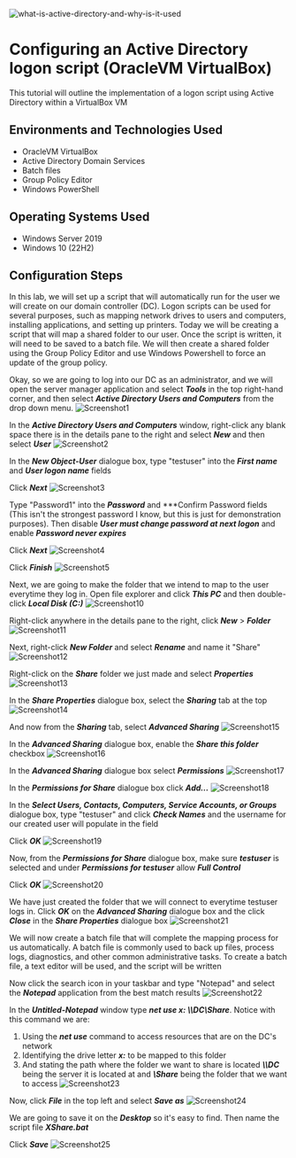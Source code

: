![what-is-active-directory-and-why-is-it-used](https://github.com/Brandon-Baker11/Configuring-an-Active-Directory-logon-script/assets/140644499/1ab31f15-f765-49e3-bdab-8e8704eecb6c)

# Configuring an Active Directory logon script (OracleVM VirtualBox)
This tutorial will outline the implementation of a logon script using Active Directory within a VirtualBox VM

## Environments and Technologies Used
- OracleVM VirtualBox
- Active Directory Domain Services
- Batch files
- Group Policy Editor
- Windows PowerShell

## Operating Systems Used
- Windows Server 2019
- Windows 10 (22H2)

## Configuration Steps
In this lab, we will set up a script that will automatically run for the user we will create on our domain controller (DC). Logon scripts can be used for several purposes, such as mapping network drives to users and computers, installing applications, and setting up printers. Today we will be creating a script that will map a shared folder to our user. Once the script is written, it will need to be saved to a batch file. We will then create a shared folder using the Group Policy Editor and use Windows Powershell to force an update of the group policy.


Okay, so we are going to log into our DC as an administrator, and we will open the server manager application and select ***Tools*** in the top right-hand corner, and then select ***Active Directory Users and Computers*** from the drop down menu.
![Screenshot1](https://github.com/Brandon-Baker11/Configuring-an-Active-Directory-logon-script/assets/140644499/34ef2feb-a39c-445c-9eba-700cccfb655c)


<!--In the ***Active Directory Users and Computers*** window, right-click any blank space there is in the details pane to the right and select ***New*** and then select ***Group***
![Screenshot0](https://github.com/Brandon-Baker11/Configuring-an-Active-Directory-logon-script/assets/140644499/f72f086c-a053-4187-b3c4-3f215aa6679b)


In the ***New Object-Group*** dialogue box, type "Folder Redirect" into the ***Group name*** field

Click ***OK***
![Screenshot01](https://github.com/Brandon-Baker11/Configuring-an-Active-Directory-logon-script/assets/140644499/58244e12-7942-4fac-aec6-041bee14ca5b)-->


In the ***Active Directory Users and Computers*** window, right-click any blank space there is in the details pane to the right and select ***New*** and then select ***User***
![Screenshot2](https://github.com/Brandon-Baker11/Configuring-an-Active-Directory-logon-script/assets/140644499/8b6f7e89-87a2-4e0a-a7d8-1c5172cac459)


In the ***New Object-User*** dialogue box, type "testuser" into the ***First name*** and ***User logon name*** fields

Click ***Next***
![Screenshot3](https://github.com/Brandon-Baker11/Configuring-an-Active-Directory-logon-script/assets/140644499/27827024-dfe7-4078-a002-d07479d0f721)


Type "Password1" into the ***Password*** and ***Confirm Password fields (This isn't the strongest password I know, but this is just for demonstration purposes). Then disable ***User must change password at next logon*** and enable ***Password never expires*** 

Click ***Next***
![Screenshot4](https://github.com/Brandon-Baker11/Configuring-an-Active-Directory-logon-script/assets/140644499/6c082d30-cae2-4e0f-a86b-251c14c29172)


Click ***Finish***
![Screenshot5](https://github.com/Brandon-Baker11/Configuring-an-Active-Directory-logon-script/assets/140644499/e1cefbfe-e931-48f9-ab74-fc5e9cdc61d2)


<!--Now, back on the ***Active Directory Users and Computers*** window, right-click the group we just created, ***Folder Redirect*** and select ***Properties***
![Screenshot6](https://github.com/Brandon-Baker11/Configuring-an-Active-Directory-logon-script/assets/140644499/8c3ec0a6-d362-498b-b377-8c0d9d463c3f)


From the ***Folder Redirect Properties*** dialogue box, select the ***Members*** tab and click ***Add***
![Screenshot7](https://github.com/Brandon-Baker11/Configuring-an-Active-Directory-logon-script/assets/140644499/a4e87993-daf7-4f7c-b84e-e6174ed873cd)


In the ***Select Users, Contacts, Computers, Service Accounts, or Groups*** dialogue box, type "testuser" in the ***Enter the object names to select*** field and click ***Check Names*** and click ***OK***
> The user's username will populate once you click the ***Check Names*** button
![Screenshot8](https://github.com/Brandon-Baker11/Configuring-an-Active-Directory-logon-script/assets/140644499/3de5519a-d83a-4625-b83e-958762559fba)


The user ***testuser*** is now added as a member of the ***Folder Redirect*** group

Click ***OK***
![Screenshot9](https://github.com/Brandon-Baker11/Configuring-an-Active-Directory-logon-script/assets/140644499/e8492b10-beb3-4632-bdad-da6619c6dd71) -->


Next, we are going to make the folder that we intend to map to the user everytime they log in. Open file explorer and click ***This PC*** and then double-click ***Local Disk (C:)***
![Screenshot10](https://github.com/Brandon-Baker11/Configuring-an-Active-Directory-logon-script/assets/140644499/933dd252-968a-4e3e-8649-43f558d0e255)


Right-click anywhere in the details pane to the right, click ***New*** > ***Folder***
![Screenshot11](https://github.com/Brandon-Baker11/Configuring-an-Active-Directory-logon-script/assets/140644499/eca7e236-5a5f-49c8-9cbb-f53ebec6b8c3)


Next, right-click ***New Folder*** and select ***Rename*** and name it "Share"
![Screenshot12](https://github.com/Brandon-Baker11/Configuring-an-Active-Directory-logon-script/assets/140644499/fca69e15-3305-4e5e-a981-c60ac1b0f13e)


Right-click on the ***Share*** folder we just made and select ***Properties***
![Screenshot13](https://github.com/Brandon-Baker11/Configuring-an-Active-Directory-logon-script/assets/140644499/c1b69964-ac19-46f8-aaf0-a0d12e11eb42)


In the ***Share Properties*** dialogue box, select the ***Sharing*** tab at the top
![Screenshot14](https://github.com/Brandon-Baker11/Configuring-an-Active-Directory-logon-script/assets/140644499/8ff769e5-e942-4b03-8dcb-7b783e617030)


And now from the ***Sharing*** tab, select ***Advanced Sharing*** 
![Screenshot15](https://github.com/Brandon-Baker11/Configuring-an-Active-Directory-logon-script/assets/140644499/68fd2e17-02fa-4985-99f2-a223671a0200)


In the ***Advanced Sharing*** dialogue box, enable the ***Share this folder*** checkbox
![Screenshot16](https://github.com/Brandon-Baker11/Configuring-an-Active-Directory-logon-script/assets/140644499/96717e9d-9e24-4732-bc75-829bef2f85a8)


In the ***Advanced Sharing*** dialogue box select ***Permissions***
![Screenshot17](https://github.com/Brandon-Baker11/Configuring-an-Active-Directory-logon-script/assets/140644499/b87df3f8-435f-45c9-9c6b-b80790191659)


In the ***Permissions for Share*** dialogue box click ***Add...***
![Screenshot18](https://github.com/Brandon-Baker11/Configuring-an-Active-Directory-logon-script/assets/140644499/5e50fd26-c535-42d5-9c12-b30bbad4bc51)


In the ***Select Users, Contacts, Computers, Service Accounts, or Groups*** dialogue box, type "testuser" and click ***Check Names*** and the username for our created user will populate in the field

Click ***OK***
![Screenshot19](https://github.com/Brandon-Baker11/Configuring-an-Active-Directory-logon-script/assets/140644499/7feabb2c-b5aa-49a0-a0e7-20a03fd3b086)


Now, from the ***Permissions for Share*** dialogue box, make sure ***testuser*** is selected and under ***Permissions for testuser*** allow ***Full Control***

Click ***OK***
![Screenshot20](https://github.com/Brandon-Baker11/Configuring-an-Active-Directory-logon-script/assets/140644499/66fcea29-8033-4759-95ac-293a5a25ba90)


We have just created the folder that we will connect to everytime testuser logs in. Click ***OK*** on the ***Advanced Sharing*** dialogue box and the click ***Close*** in the ***Share Properties*** dialogue box
![Screenshot21](https://github.com/Brandon-Baker11/Configuring-an-Active-Directory-logon-script/assets/140644499/1713bbd3-07ee-4546-bdbe-7a86a35334ac)


We will now create a batch file that will complete the mapping process for us automatically. A batch file is commonly used to back up files, process logs, diagnostics, and other common administrative tasks. To create a batch file, a text editor will be used, and the script will be written


Now click the search icon in your taskbar and type "Notepad" and select the ***Notepad*** application from the best match results
![Screenshot22](https://github.com/Brandon-Baker11/Configuring-an-Active-Directory-logon-script/assets/140644499/f7dda5b1-2bcd-4f38-aa88-7d2946d9819e)


In the ***Untitled-Notepad*** window type ***net use x: \\\DC\Share***. Notice with this command we are:
1. Using the ***net use*** command to access resources that are on the DC's network
2. Identifying the drive letter ***x:*** to be mapped to this folder
3. And stating the path where the folder we want to share is located ***\\\DC*** being the server it is located at and ***\Share*** being the folder that we want to access
![Screenshot23](https://github.com/Brandon-Baker11/Configuring-an-Active-Directory-logon-script/assets/140644499/5abd96ba-5130-41c0-8c88-197b21404120)


Now, click ***File*** in the top left and select ***Save as***
![Screenshot24](https://github.com/Brandon-Baker11/Configuring-an-Active-Directory-logon-script/assets/140644499/219d4375-7ba3-4e2a-9217-5ba8f8e322c2)


We are going to save it on the ***Desktop*** so it's easy to find. Then name the script file ***XShare.bat***

Click ***Save***
![Screenshot25](https://github.com/Brandon-Baker11/Configuring-an-Active-Directory-logon-script/assets/140644499/c22b7dbc-af20-4f70-a406-224c257c80f6)


<!--Close the ***NotePad*** window and minimize any other windows that are open and you'll see that our batch file is saved onto the desktop. Right-click ***XShare.bat*** and select ***Run as Administrator
![Screenshot26](https://github.com/Brandon-Baker11/Configuring-an-Active-Directory-logon-script/assets/140644499/9315ae38-4fc7-48d3-96a7-fc81d144858d)


If a ***User Account Control*** prompt pops up asking for permission to run the program, click ***Yes*** or type in your administrator credentials to allow the script to be automatically run in the command line
![Screenshot27](https://github.com/Brandon-Baker11/Configuring-an-Active-Directory-logon-script/assets/140644499/bc3f8698-b2b0-4b92-887c-675fe629ea9f)


Now refocus the ***File Explorer*** window and select ***This PC*** in the left-hand pane and notice that the script created the ***Share*** under network locations
![Screenshot28](https://github.com/Brandon-Baker11/Configuring-an-Active-Directory-logon-script/assets/140644499/52502f32-0486-4811-a1b2-397ea0b39f71) -->

























